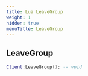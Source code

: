 ```yaml
---
title: Lua LeaveGroup
weight: 1
hidden: true
menuTitle: LeaveGroup
---
```

## LeaveGroup
```lua
Client:LeaveGroup(); -- void
```